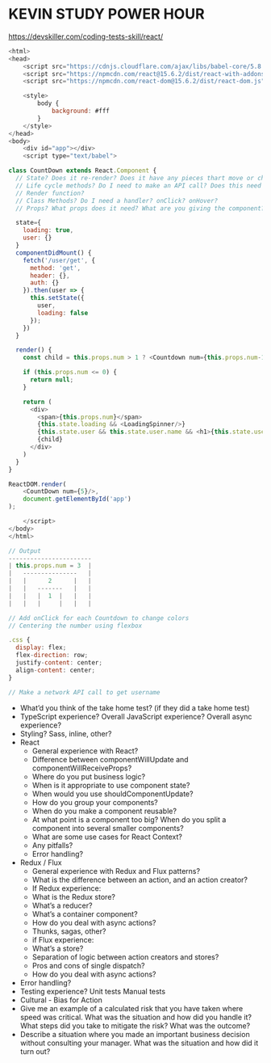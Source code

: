 # KEVIN STUDY POWER HOUR

https://devskiller.com/coding-tests-skill/react/

```js
<html>
<head>
	<script src="https://cdnjs.cloudflare.com/ajax/libs/babel-core/5.8.24/browser.js"></script>
	<script src="https://npmcdn.com/react@15.6.2/dist/react-with-addons.js"></script>
	<script src="https://npmcdn.com/react-dom@15.6.2/dist/react-dom.js"></script>

	<style>
		body {
			background: #fff
		}
	</style>
</head>
<body>
	<div id="app"></div>
	<script type="text/babel">

class CountDown extends React.Component {
  // State? Does it re-render? Does it have any pieces thart move or change?
  // Life cycle methods? Do I need to make an API call? Does this need data?
  // Render function?
  // Class Methods? Do I need a handler? onClick? onHover?
  // Props? What props does it need? What are you giving the component?

  state={
    loading: true,
    user: {}
  }
  componentDidMount() {
    fetch('/user/get', {
      method: 'get',
      header: {},
      auth: {}
    }).then(user => {
      this.setState({
        user,
        loading: false
      });
    })
  }

  render() {
    const child = this.props.num > 1 ? <Countdown num={this.props.num-1}/> : null;

    if (this.props.num <= 0) {
      return null;
    }

    return (
      <div>
        <span>{this.props.num}</span>
        {this.state.loading && <LoadingSpinner/>}
        {this.state.user && this.state.user.name && <h1>{this.state.user.name}</h1>}
        {child}
      </div>
    )
  }
}

ReactDOM.render(
	<CountDown num={5}/>,
	document.getElementById('app')
);

	</script>
</body>
</html>

// Output
-----------------------
| this.props.num = 3  |
|   ---------------   |
|   |      2      |   |
|   |   -------   |   |
|   |   |  1  |   |   |
|   |   |     |   |   |

// Add onClick for each Countdown to change colors
// Centering the number using flexbox

.css {
  display: flex;
  flex-direction: row;
  justify-content: center;
  align-content: center;
}

// Make a network API call to get username
```

- What’d you think of the take home test? (if they did a take home test)
- TypeScript experience? Overall JavaScript experience? Overall async experience?
- Styling? Sass, inline, other?
- React
  - General experience with React?
  - Difference between componentWillUpdate and componentWillReceiveProps?
  - Where do you put business logic?
  - When is it appropriate to use component state?
  - When would you use shouldComponentUpdate?
  - How do you group your components?
  - When do you make a component reusable?
  - At what point is a component too big? When do you split a component into several smaller components?
  - What are some use cases for React Context?
  - Any pitfalls?
  - Error handling?
- Redux / Flux
  - General experience with Redux and Flux patterns?
  - What is the difference between an action, and an action creator?
  - If Redux experience:
  - What is the Redux store?
  - What’s a reducer?
  - What’s a container component?
  - How do you deal with async actions?
  - Thunks, sagas, other?
  - if Flux experience:
  - What’s a store?
  - Separation of logic between action creators and stores?
  - Pros and cons of single dispatch?
  - How do you deal with async actions?
- Error handling?
- Testing experience? Unit tests Manual tests
- Cultural - Bias for Action
- Give me an example of a calculated risk that you have taken where speed was critical. What was the situation and how did you handle it? What steps did you take to mitigate the risk? What was the outcome?
- Describe a situation where you made an important business decision without consulting your manager. What was the situation and how did it turn out?
